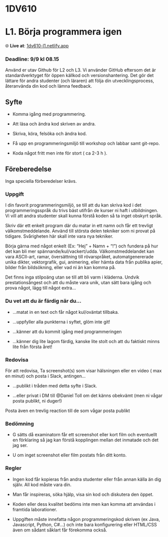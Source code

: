 # 1DV610

# L1. Börja programmera igen

🌐 **Live at**: [1dv610-l1.netlify.app](https://1dv610-l1.netlify.app)

### Deadline: **9/9 kl 08.15**

Använd er utav Github för L2 och L3. Vi använder GitHub eftersom det är standardverktyget för öppen källkod och versionshantering. Det gör det lättare för andra studenter (och läraren) att följa din utvecklingsprocess, återanvända din kod och lämna feedback.

## Syfte

- Komma igång med programmering.

- Att läsa och ändra kod skriven av andra.

- Skriva, köra, felsöka och ändra kod.

- Få upp en programmeringsmiljö till workshop och labbar samt git-repo.

- Koda något fritt men inte för stort ( ca 2-3 h ).

## Föreberedelse

Inga speciella förberedelser krävs.

### Uppgift

I din favorit programmeringsmiljö, se till att du kan skriva kod i det programmeringsspråk du trivs bäst utifrån de kurser ni haft i utbildningen. Vi vill att andra studenter skall kunna förstå koden så ta inget obskyrt språk.

Skriv där ett enkelt program där du matar in ett namn och får ett trevligt välkomstmeddelande. Använd till största delen tekniker som ni provat på tidigare. Svårigheten här skall inte vara nya tekniker.

Börja gärna med något enkelt (Ex: “Hej” + Namn + “!”) och fundera på hur det kan bli mer spännande/kul/vackert/udda. Välkomstmeddelandet kan vara ASCII-art, ramar, översättning till rövarspråket, automatgenererade unika dikter, vektorgrafik, gui, animering, eller hämta data från publika apier, bilder från bildsökning, eller vad ni än kan komma på.

Det finns inga stilpoäng utan se till att bli varm i kläderna. Undvik prestationsångest och att du måste vara unik, utan sätt bara igång och prova något, lägg till något extra...

### Du vet att du är färdig när du…

- ...matat in en text och får något kul/oväntat tillbaka.

- ...uppfyller alla punkterna i syftet, glöm inte git!

- ...känner att du kommit igång med programmeringen

- ...känner dig lite lagom färdig, kanske lite stolt och att du faktiskt minns lite från första året!

### Redovisa

För att redovisa, Ta screenshot(s) som visar hälsningen eller en video ( max en minut) och posta i Slack, antingen...

- ...publikt i tråden med detta syfte i Slack.

- ...eller privat i DM till @Daniel Toll om det känns obekvämt (men ni vågar posta publikt, ni duger!)

Posta även en trevlig reaction till de som vågar posta publikt

### Bedömning

- G sätts då examinatorn får ett screenshot eller kort film och eventuellt en förklaring så jag kan förstå kopplingen mellan det inmatade och det jag ser.

- U om inget screenshot eller film postats från ditt konto.

### Regler

- Ingen kod får kopieras från andra studenter eller från annan källa än dig själv. All kod måste vara din.

- Man får inspireras, söka hjälp, visa sin kod och diskutera den öppet.

- Koden eller dess kvalitet bedöms inte men kan komma att användas i framtida laborationer.

- Uppgiften måste innefatta någon programmeringskod skriven (ex Java, Javascript, Python, C#...) och inte bara konfigurering eller HTML/CSS även om sådant såklart får förekomma också.
